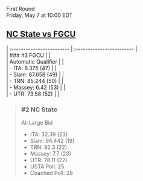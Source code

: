 First Round  
Friday, May 7 at 10:00 EDT
## [NC State vs FGCU](https://www.ncaa.com/game/5833383) 

| :------------------------ | :------------------------ |  
| ### #3 FGCU               | |  
| Automatic Qualifier       | |  
| - ITA: 8.375 (47)         | |  
| - Slam: 87.658 (49)       | |  
| - TRN: 85.244 (50)        | |  
| - Massey: 6.42 (53)       | |  
| - UTR: 73.58 (52)         | |  

> ### #2 NC State  
> At-Large Bid  
> - ITA: 32.39 (23)  
> - Slam: 94.442 (19)  
> - TRN: 92.3 (22)  
> - Massey: 7.7 (23)  
> - UTR: 78.11 (22)  
> - USTA Poll: 25  
> - Coached Poll: 28  
